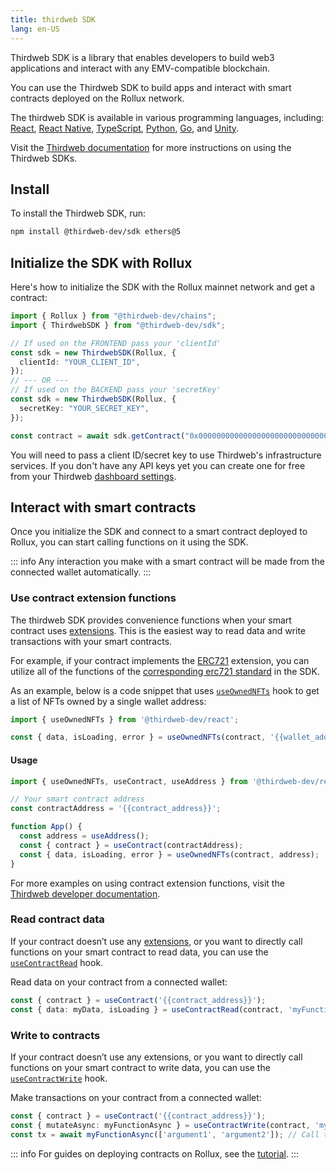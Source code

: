 ```yaml
---
title: thirdweb SDK
lang: en-US
---
```


Thirdweb SDK is a library that enables developers to build web3 applications and interact with any EMV-compatible blockchain.

You can use the Thirdweb SDK to build apps and interact with smart contracts deployed on the Rollux network.

The thirdweb SDK is available in various programming languages, including: [React](https://portal.thirdweb.com/react), [React Native](https://portal.thirdweb.com/react-native), [TypeScript](https://portal.thirdweb.com/typescript), [Python](https://portal.thirdweb.com/python), [Go](https://portal.thirdweb.com/go), and [Unity](https://portal.thirdweb.com/unity).

Visit the [Thirdweb documentation](https://portal.thirdweb.com/cli) for more instructions on using the Thirdweb SDKs.

## Install

To install the Thirdweb SDK, run:

``` bash
npm install @thirdweb-dev/sdk ethers@5
```

## Initialize the SDK with Rollux

Here's how to initialize the SDK with the Rollux mainnet network and get a contract:

``` typescript
import { Rollux } from "@thirdweb-dev/chains";
import { ThirdwebSDK } from "@thirdweb-dev/sdk";

// If used on the FRONTEND pass your 'clientId'
const sdk = new ThirdwebSDK(Rollux, {
  clientId: "YOUR_CLIENT_ID",
});
// --- OR ---
// If used on the BACKEND pass your 'secretKey'
const sdk = new ThirdwebSDK(Rollux, {
  secretKey: "YOUR_SECRET_KEY",
});

const contract = await sdk.getContract("0x0000000000000000000000000000000000000000");
```
You will need to pass a client ID/secret key to use Thirdweb's infrastructure services. If you don't have any API keys yet you can create one for free from your Thirdweb [dashboard settings](https://thirdweb.com/dashboard/settings/api-keys).

## Interact with smart contracts

Once you initialize the SDK and connect to a smart contract deployed to Rollux, you can start calling functions on it using the SDK.

::: info
Any interaction you make with a smart contract will be made from the connected wallet automatically.
:::

### Use contract extension functions

The thirdweb SDK provides convenience functions when your smart contract uses [extensions](https://portal.thirdweb.com/contractkit/extensions). This is the easiest way to read data and write transactions with your smart contracts.

For example, if your contract implements the [ERC721](https://portal.thirdweb.com/contractkit/erc721) extension, you can utilize all of the functions of the [corresponding erc721 standard](https://portal.thirdweb.com/sdk/interacting-with-contracts/erc721) in the SDK.

As an example, below is a code snippet that uses [`useOwnedNFTs`](https://portal.thirdweb.com/react/react.useownednfts) hook to get a list of NFTs owned by a single wallet address:

``` typescript
import { useOwnedNFTs } from '@thirdweb-dev/react';

const { data, isLoading, error } = useOwnedNFTs(contract, '{{wallet_address}}');
```
#### Usage
``` typescript
import { useOwnedNFTs, useContract, useAddress } from '@thirdweb-dev/react';

// Your smart contract address
const contractAddress = '{{contract_address}}';

function App() {
  const address = useAddress();
  const { contract } = useContract(contractAddress);
  const { data, isLoading, error } = useOwnedNFTs(contract, address);
}
```
For more examples on using contract extension functions, visit the [Thirdweb developer documentation](https://portal.thirdweb.com/sdk/interacting-with-contracts#using-contract-extensions).

### Read contract data

If your contract doesn’t use any [extensions](https://portal.thirdweb.com/contractkit/extensions), or you want to directly call functions on your smart contract to read data, you can use the [`useContractRead`](https://portal.thirdweb.com/react/react.usecontractread) hook.

Read data on your contract from a connected wallet:
``` typescript
const { contract } = useContract('{{contract_address}}');
const { data: myData, isLoading } = useContractRead(contract, 'myFunction');
```

### Write to contracts

If your contract doesn’t use any extensions, or you want to directly call functions on your smart contract to write data, you can use the [`useContractWrite`](https://portal.thirdweb.com/react/react.usecontractwrite) hook.

Make transactions on your contract from a connected wallet:

``` typescript
const { contract } = useContract('{{contract_address}}');
const { mutateAsync: myFunctionAsync } = useContractWrite(contract, 'myFunction');
const tx = await myFunctionAsync(['argument1', 'argument2']); // Call the function
```

::: info
For guides on deploying contracts on Rollux, see the [tutorial](https://github.com/SYS-Labs/rollux-tutorial/blob/main/getting-started/README.md).
:::
